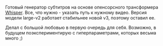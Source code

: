 Готовый генератор субтитров на основе опенсорсного трансформера [Whisper](https://github.com/SYSTRAN/faster-whisper). Все, что нужно - указать путь к нужному видео. Версия модели large-v2 работает стабильнее новой v3, поэтому оставил ее.

Делал с большой любовью в первую очередь для себя. Возможно, в будущем поэкспериментирую с гиперпараметрами, которых весьма много ;)
